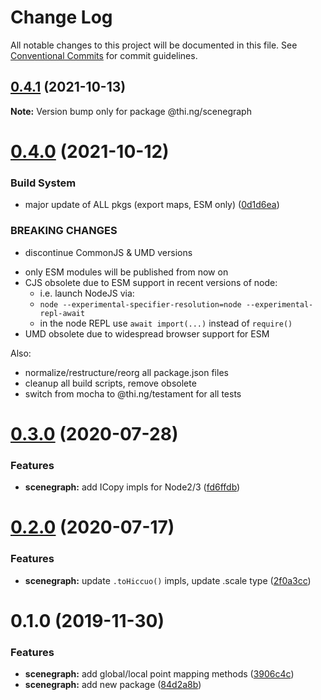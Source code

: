 # Change Log

All notable changes to this project will be documented in this file.
See [Conventional Commits](https://conventionalcommits.org) for commit guidelines.

## [0.4.1](https://github.com/thi-ng/umbrella/compare/@thi.ng/scenegraph@0.4.0...@thi.ng/scenegraph@0.4.1) (2021-10-13)

**Note:** Version bump only for package @thi.ng/scenegraph





# [0.4.0](https://github.com/thi-ng/umbrella/compare/@thi.ng/scenegraph@0.3.43...@thi.ng/scenegraph@0.4.0) (2021-10-12)


### Build System

* major update of ALL pkgs (export maps, ESM only) ([0d1d6ea](https://github.com/thi-ng/umbrella/commit/0d1d6ea9fab2a645d6c5f2bf2591459b939c09b6))


### BREAKING CHANGES

* discontinue CommonJS & UMD versions

- only ESM modules will be published from now on
- CJS obsolete due to ESM support in recent versions of node:
  - i.e. launch NodeJS via:
  - `node --experimental-specifier-resolution=node --experimental-repl-await`
  - in the node REPL use `await import(...)` instead of `require()`
- UMD obsolete due to widespread browser support for ESM

Also:
- normalize/restructure/reorg all package.json files
- cleanup all build scripts, remove obsolete
- switch from mocha to @thi.ng/testament for all tests






#  [0.3.0](https://github.com/thi-ng/umbrella/compare/@thi.ng/scenegraph@0.2.1...@thi.ng/scenegraph@0.3.0) (2020-07-28) 

###  Features 

- **scenegraph:** add ICopy impls for Node2/3 ([fd6ffdb](https://github.com/thi-ng/umbrella/commit/fd6ffdb531886e53711de77c2df00c447ea65448)) 

#  [0.2.0](https://github.com/thi-ng/umbrella/compare/@thi.ng/scenegraph@0.1.27...@thi.ng/scenegraph@0.2.0) (2020-07-17) 

###  Features 

- **scenegraph:** update `.toHiccuo()` impls, update .scale type ([2f0a3cc](https://github.com/thi-ng/umbrella/commit/2f0a3cc6286bf8492c74c4497f13fe300980c353)) 

#  0.1.0 (2019-11-30) 

###  Features 

- **scenegraph:** add global/local point mapping methods ([3906c4c](https://github.com/thi-ng/umbrella/commit/3906c4c68c541aa84bc407235c3fe3fdf3e2debe)) 
- **scenegraph:** add new package ([84d2a8b](https://github.com/thi-ng/umbrella/commit/84d2a8b96aeb7e8dd119be4fbc0c8c8277dc1990))
